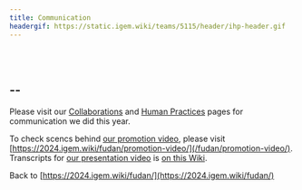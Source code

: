 ```yaml
---
title: Communication
headergif: https://static.igem.wiki/teams/5115/header/ihp-header.gif
---
```


<br><br>

## --

Please visit our [Collaborations](/fudan/collaborations/) and [Human Practices](/fudan/human-practices/) pages for communication we did this year.

To check scencs behind [our promotion video](https://video.igem.org/w/d1795b71-2707-4eeb-92ce-5b88145ef1a3), please visit [https://2024.igem.wiki/fudan/promotion-video/](/fudan/promotion-video/). Transcripts for [our presentation video](https://video.igem.org/w/4817e7e4-446b-4760-b866-2817794b02c9) is [on this Wiki](/fudan/pv/).

Back to [https://2024.igem.wiki/fudan/](https://2024.igem.wiki/fudan/)

